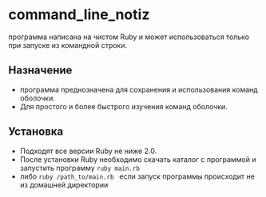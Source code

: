 # command_line_notiz
программа написана на чистом Ruby и может использоваться
только при запуске из командной строки.

## Назначение
 - программа преднозначена для сохранения и использования
команд оболочки. 
 - Для простого и более быстрого изучения
команд оболочки.

## Установка
 - Подходят все версии Ruby не ниже 2.0.
 - После установки Ruby необходимо скачать каталог с программой
и запустить программу
`ruby main.rb` 
 - либо `ruby /path_to/main.rb `
если запуск программы происходит не из домашней директории
